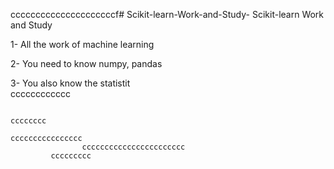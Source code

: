 cccccccccccccccccccccf# Scikit-learn-Work-and-Study-
Scikit-learn Work and Study 

1- All the work of machine learning

2- You need to know numpy, pandas
        
3- You also know the statistit                         
                                            cccccccccccc
              
                                                                              cccccccc                 
                                                           cccccccccccccccc
                    ccccccccccccccccccccccc
             ccccccccc
